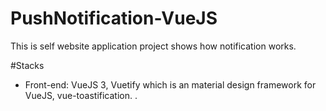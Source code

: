 # PushNotification-VueJS

This is self website application project shows how notification works. 

#Stacks
- Front-end: VueJS 3, Vuetify which is an material design framework for VueJS, vue-toastification.
.
